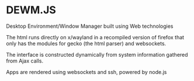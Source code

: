 # DEWM.JS
Desktop Environment/Window Manager built using Web technologies

The html runs directly on x/wayland in a recompiled version of firefox that only has the modules for gecko (the html parser) and websockets.

The interface is constructed dynamically from system information gathered from Ajax calls. 

Apps are rendered using websockets and ssh, powered by node.js

